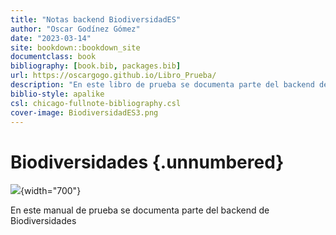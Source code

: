 ```yaml
---
title: "Notas backend BiodiversidadES"
author: "Oscar Godínez Gómez"
date: "2023-03-14"
site: bookdown::bookdown_site
documentclass: book
bibliography: [book.bib, packages.bib]
url: https://oscargogo.github.io/Libro_Prueba/
description: "En este libro de prueba se documenta parte del backend de Biodiversidades"
biblio-style: apalike
csl: chicago-fullnote-bibliography.csl
cover-image: BiodiversidadES3.png
---
```


# Biodiversidades {.unnumbered}

![](C:/Users/ogodinez/Documents/CnM/PruebaLibro/Libro_Prueba1/images/BiodiversidadES3.png){width="700"}

En este manual de prueba se documenta parte del backend de Biodiversidades
